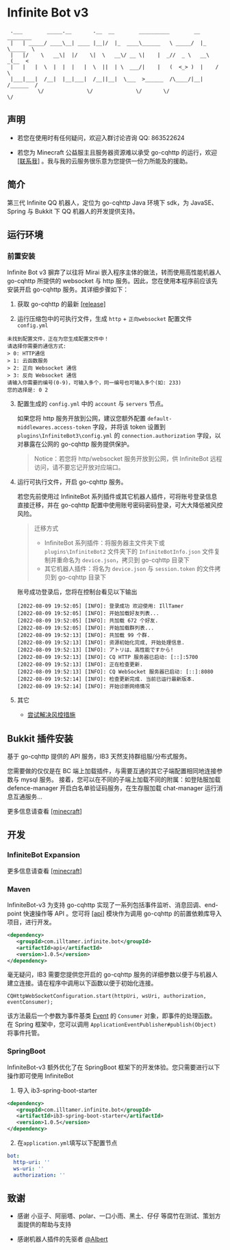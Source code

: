 # Infinite Bot v3

```
 .___        _____.__       .__  __        __________        __    ________
 |   | _____/ ____\__| ____ |__|/  |_  ____\______   \ _____/  |_  \_____  \
 |   |/    \   __\|  |/    \|  \   __\/ __ \|    |  _//  _ \   __\   _(__  <
 |   |   |  \  |  |  |   |  \  ||  | \  ___/|    |   (  <_> )  |    /       \
 |___|___|  /__|  |__|___|  /__||__|  \___  >______  /\____/|__|   /______  /
          \/              \/              \/       \/                     \/
```

## 声明

- 若您在使用时有任何疑问，欢迎入群讨论咨询 QQ: 863522624

- 若您为 Minecraft 公益服主且服务器资源难以承受 go-cqhttp 的运行，欢迎 [[联系我]](https://api.vvhan.com/api/qqCard?qq=765743073) 。我与我的云服务很乐意为您提供一份力所能及的援助。

## 简介

第三代 Infinite QQ 机器人，定位为 go-cqhttp Java 环境下 sdk，为 JavaSE、Spring 与 Bukkit 下 QQ 机器人的开发提供支持。

## 运行环境

### 前置安装

Infinite Bot v3 摒弃了以往将 Mirai 嵌入程序主体的做法，转而使用高性能机器人 go-cqhttp 所提供的 websocket 与 http 服务。因此，您在使用本程序前应该先安装开启 go-cqhttp 服务。其详细步骤如下：

1. 获取 go-cqhttp 的最新 [[release]](https://github.com/Mrs4s/go-cqhttp/releases)

2. 运行压缩包中的可执行文件，生成 `http` + `正向websocket` 配置文件 `config.yml`
```text
未找到配置文件，正在为您生成配置文件中！
请选择你需要的通信方式:
> 0: HTTP通信
> 1: 云函数服务
> 2: 正向 Websocket 通信
> 3: 反向 Websocket 通信
请输入你需要的编号(0-9)，可输入多个，同一编号也可输入多个(如: 233)
您的选择是: 0 2
```

3. 配置生成的 `config.yml` 中的 `account` 与 `servers` 节点。
   
   如果您将 http 服务开放到公网，建议您额外配置 `default-middlewares.access-token` 字段，并将该 token 设置到 `plugins\InfiniteBot3\config.yml` 的 `connection.authorization` 字段，以对暴露在公网的 go-cqhttp 服务提供保护。
   > Notice：若您将 http/websocket 服务开放到公网，供 InfiniteBot 远程访问，请不要忘记开放对应端口。

4. 运行可执行文件，开启 go-cqhttp 服务。
   
   若您先前使用过 InfiniteBot 系列插件或其它机器人插件，可将账号登录信息直接迁移，并在 go-cqhttp 配置中使用账号密码密码登录，可大大降低被风控风险。
   
   > 迁移方式
   > - InfiniteBot 系列插件：将服务器主文件夹下或 `plugins\InfiniteBot2` 文件夹下的 `InfiniteBotInfo.json` 文件复制并重命名为 `device.json`，拷贝到 go-cqhttp 目录下
   > - 其它机器人插件：将名为 `device.json` 与 `session.token` 的文件拷贝到 go-cqhttp 目录下
   
   账号成功登录后，您将在控制台看见以下输出

   ```
   [2022-08-09 19:52:05] [INFO]: 登录成功 欢迎使用: IllTamer
   [2022-08-09 19:52:05] [INFO]: 开始加载好友列表...
   [2022-08-09 19:52:05] [INFO]: 共加载 672 个好友.
   [2022-08-09 19:52:05] [INFO]: 开始加载群列表...
   [2022-08-09 19:52:13] [INFO]: 共加载 99 个群.
   [2022-08-09 19:52:13] [INFO]: 资源初始化完成, 开始处理信息.
   [2022-08-09 19:52:13] [INFO]: アトリは、高性能ですから!
   [2022-08-09 19:52:13] [INFO]: CQ HTTP 服务器已启动: [::]:5700
   [2022-08-09 19:52:13] [INFO]: 正在检查更新.
   [2022-08-09 19:52:13] [INFO]: CQ WebSocket 服务器已启动: [::]:8080
   [2022-08-09 19:52:14] [INFO]: 检查更新完成. 当前已运行最新版本.
   [2022-08-09 19:52:14] [INFO]: 开始诊断网络情况
   ```

5. 其它
   - [尝试解决风控措施](https://github.com/Mrs4s/go-cqhttp/issues/1320)

## Bukkit 插件安装

基于 go-cqhttp 提供的 API 服务，IB3 天然支持群组服/分布式服务。

您需要做的仅仅是在 BC 端上加载插件，与需要互通的其它子端配置相同地连接参数与 mysql 服务。
接着，您可以在不同的子端上加载不同的附属：如登陆服加载 defence-manager 开启白名单验证码服务，在生存服加载 chat-manager 运行消息互通服务...

更多信息请查看 [[minecraft]](/minecraft)

## 开发

### InfiniteBot Expansion

更多信息请查看 [[minecraft]](/minecraft)

### Maven

InfiniteBot-v3 为支持 go-cqhttp 实现了一系列包括事件监听、消息回调、end-point 快速操作等 API
。您可将 [[api]](/api) 模块作为调用 go-cqhttp 的前置依赖库导入项目，进行开发。

```xml
<dependency>
   <groupId>com.illtamer.infinite.bot</groupId>
   <artifactId>api</artifactId>
   <version>1.0.5</version>
</dependency>
```

毫无疑问，IB3 需要您提供您开启的 go-cqhttp 服务的详细参数以便于与机器人建立连接。请在程序中调用以下函数以便于初始化连接。 

```
CQHttpWebSocketConfiguration.start(httpUri, wsUri, authorization, eventConsumer);
```

该方法最后一个参数为事件基类 [Event](/api/src/main/java/com/illtamer/infinite/bot/api/event/Event.java) 的 `Consumer` 对象，即事件的处理函数。
在 Spring 框架中，您可以调用 `ApplicationEventPublisher#publish(Object)` 将事件托管。

### SpringBoot

InfiniteBot-v3 额外优化了在 SpringBoot 框架下的开发体验。您只需要进行以下操作即可使用 InfiniteBot

1. 导入 ib3-spring-boot-starter
```xml
<dependency>
   <groupId>com.illtamer.infinite.bot</groupId>
   <artifactId>ib3-spring-boot-starter</artifactId>
   <version>1.0.5</version>
</dependency>
```

2. 在`application.yml`填写以下配置节点
```yaml
bot:
  http-uri: ''
  ws-uri: ''
  authorization: ''
```

## 致谢

- 感谢 小豆子、阿丽塔、polar、一口小雨、黑土、仔仔 等腐竹在测试、策划方面提供的帮助与支持

- 感谢机器人插件的先驱者 [@Albert](https://github.com/mcdoeswhat)